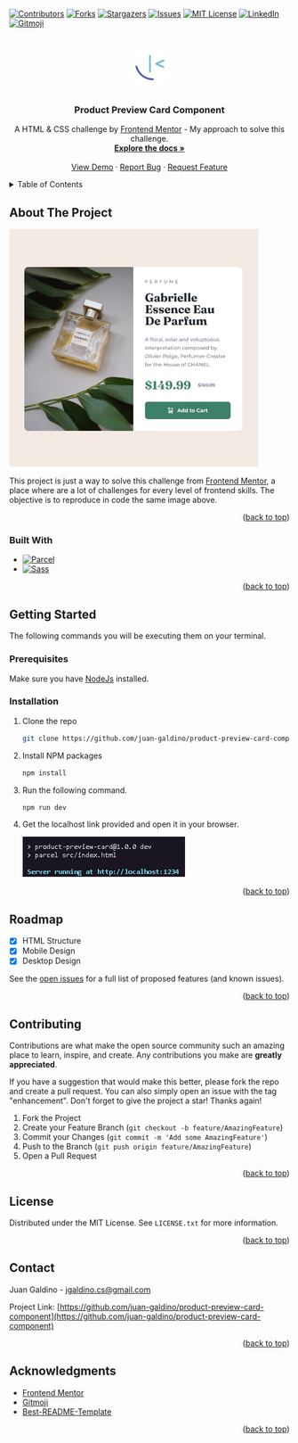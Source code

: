 <a name="readme-top"></a>

<!-- PROJECT SHIELDS -->
<!--
*** I'm using markdown "reference style" links for readability.
*** Some Reference links are enclosed in brackets [ ] instead of parentheses ( ).
*** See the bottom of this document for the declaration of the reference variables
*** for contributors-url, forks-url, etc. This is an optional, concise syntax you may use.
*** https://www.markdownguide.org/basic-syntax/#reference-style-links
-->

[![Contributors][contributors-shield]][contributors-url]
[![Forks][forks-shield]][forks-url]
[![Stargazers][stars-shield]][stars-url]
[![Issues][issues-shield]][issues-url]
[![MIT License][license-shield]][license-url]
[![LinkedIn][linkedin-shield]][linkedin-url]
[![Gitmoji][gitmoji-shield]][gitmoji-url]

<!-- PROJECT LOGO -->
<br />
<div align="center">
  <a href="https://github.com/juan-galdino/product-preview-card-component">
    <img src="src/images/frontend-mentor-logo.jpg" alt="Logo" width="80" height="80" style="border-radius: 100%">
  </a>

<h3 align="center">Product Preview Card Component</h3>

  <p align="center">
    A HTML & CSS challenge by <a href="frontendmentor.io">Frontend Mentor</a> - My approach to solve this challenge.
    <br />
    <a href="https://github.com/juan-galdino/product-preview-card-component"><strong>Explore the docs »</strong></a>
    <br />
    <br />
    <a href="https://challengeproductpreviewtest.netlify.app/" target="_blank" >View Demo</a>
    ·
    <a href="https://github.com/juan-galdino/product-preview-card-component/issues">Report Bug</a>
    ·
    <a href="https://github.com/juan-galdino/product-preview-card-component/issues">Request Feature</a>
  </p>
</div>

<!-- TABLE OF CONTENTS -->
<details>
  <summary>Table of Contents</summary>
  <ol>
    <li>
      <a href="#about-the-project">About The Project</a>
      <ul>
        <li><a href="#built-with">Built With</a></li>
      </ul>
    </li>
    <li>
      <a href="#getting-started">Getting Started</a>
      <ul>
        <li><a href="#prerequisites">Prerequisites</a></li>
        <li><a href="#installation">Installation</a></li>
      </ul>
    </li>
    <li><a href="#roadmap">Roadmap</a></li>
    <li><a href="#contributing">Contributing</a></li>
    <li><a href="#license">License</a></li>
    <li><a href="#contact">Contact</a></li>
    <li><a href="#acknowledgments">Acknowledgments</a></li>
  </ol>
</details>

<!-- ABOUT THE PROJECT -->

## About The Project

![Card component Screen Shot][product-screenshot]

This project is just a way to solve this challenge from [Frontend Mentor][frontend-mentor-url],
a place where are a lot of challenges for every level of frontend skills. The objective is to reproduce in code the same image above.

<p align="right">(<a href="#readme-top">back to top</a>)</p>

### Built With

- [![Parcel][parcel-shield]][parcel-url]
- [![Sass][sass-shield]][sass-url]

<p align="right">(<a href="#readme-top">back to top</a>)</p>

<!-- GETTING STARTED -->

## Getting Started

The following commands you will be executing them on your terminal.

### Prerequisites

Make sure you have [NodeJs](https://nodejs.org) installed.

### Installation

1. Clone the repo
   ```sh
   git clone https://github.com/juan-galdino/product-preview-card-component.git
   ```
2. Install NPM packages
   ```sh
   npm install
   ```
3. Run the following command.
   ```sh
   npm run dev
   ```
4. Get the localhost link provided and open it in your browser.
   <p><img src="src/images/terminal-print.png" alt="Screenshot of terminal."></p>

<p align="right">(<a href="#readme-top">back to top</a>)</p>

<!-- ROADMAP -->

## Roadmap

- [x] HTML Structure
- [x] Mobile Design
- [x] Desktop Design

See the [open issues](https://github.com/juan-galdino/product-preview-card-component/issues) for a full list of proposed features (and known issues).

<p align="right">(<a href="#readme-top">back to top</a>)</p>

<!-- CONTRIBUTING -->

## Contributing

Contributions are what make the open source community such an amazing place to learn, inspire, and create. Any contributions you make are **greatly appreciated**.

If you have a suggestion that would make this better, please fork the repo and create a pull request. You can also simply open an issue with the tag "enhancement".
Don't forget to give the project a star! Thanks again!

1. Fork the Project
2. Create your Feature Branch (`git checkout -b feature/AmazingFeature`)
3. Commit your Changes (`git commit -m 'Add some AmazingFeature'`)
4. Push to the Branch (`git push origin feature/AmazingFeature`)
5. Open a Pull Request

<p align="right">(<a href="#readme-top">back to top</a>)</p>

<!-- LICENSE -->

## License

Distributed under the MIT License. See `LICENSE.txt` for more information.

<p align="right">(<a href="#readme-top">back to top</a>)</p>

<!-- CONTACT -->

## Contact

Juan Galdino - jgaldino.cs@gmail.com

Project Link: [https://github.com/juan-galdino/product-preview-card-component](https://github.com/juan-galdino/product-preview-card-component)

<p align="right">(<a href="#readme-top">back to top</a>)</p>

<!-- ACKNOWLEDGMENTS -->

## Acknowledgments

- [Frontend Mentor][frontend-mentor-url]
- [Gitmoji][gitmoji-url]
- [Best-README-Template](https://github.com/othneildrew/Best-README-Template)

<p align="right">(<a href="#readme-top">back to top</a>)</p>

<!-- MARKDOWN LINKS & IMAGES -->
<!-- https://www.markdownguide.org/basic-syntax/#reference-style-links -->

[contributors-shield]: https://img.shields.io/github/contributors/juan-galdino/product-preview-card-component.svg?style=for-the-badge
[contributors-url]: https://github.com/juan-galdino/product-preview-card-component/graphs/contributors
[forks-shield]: https://img.shields.io/github/forks/juan-galdino/product-preview-card-component.svg?style=for-the-badge
[forks-url]: https://github.com/juan-galdino/product-preview-card-component/network/members
[stars-shield]: https://img.shields.io/github/stars/juan-galdino/product-preview-card-component.svg?style=for-the-badge
[stars-url]: https://github.com/juan-galdino/product-preview-card-component/stargazers
[issues-shield]: https://img.shields.io/github/issues/juan-galdino/product-preview-card-component.svg?style=for-the-badge
[issues-url]: https://github.com/juan-galdino/product-preview-card-component/issues
[license-shield]: https://img.shields.io/github/license/juan-galdino/product-preview-card-component.svg?style=for-the-badge
[license-url]: https://github.com/juan-galdino/product-preview-card-component/blob/master/LICENSE.txt
[linkedin-shield]: https://img.shields.io/badge/-LinkedIn-black.svg?style=for-the-badge&logo=linkedin&colorB=555
[linkedin-url]: https://linkedin.com/in/juangaldino
[product-screenshot]: src/images/product-screenshot.png
[parcel-shield]: https://img.shields.io/badge/-parcel-F87171?style=for-the-badge
[parcel-url]: https://parceljs.org/
[sass-shield]: https://img.shields.io/badge/Sass-BF4080?style=for-the-badge&logo=sass&logoColor=white
[sass-url]: sass-lang.com
[gitmoji-shield]: https://img.shields.io/badge/gitmoji-%20%F0%9F%98%9C%20%F0%9F%98%8D-FFDD67.svg?style=for-the-badge
[gitmoji-url]: https://gitmoji.dev/
[frontend-mentor-url]: https://frontendmentor.io/
